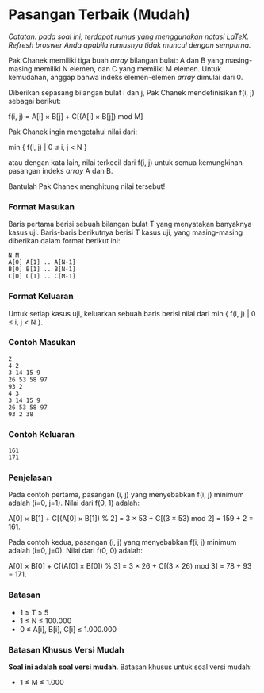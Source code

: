 # Pasangan Terbaik (Mudah)

_Catatan: pada soal ini, terdapat rumus yang menggunakan notasi LaTeX. Refresh broswer Anda apabila rumusnya tidak muncul dengan sempurna._

Pak Chanek memiliki tiga buah *array* bilangan bulat: A dan B yang masing-masing memiliki N elemen, dan C yang memiliki M elemen. Untuk kemudahan, anggap bahwa indeks elemen-elemen *array* dimulai dari 0.

Diberikan sepasang bilangan bulat i dan j, Pak Chanek mendefinisikan f(i, j) sebagai berikut:

f(i, j) = A[i] × B[j] + C[(A[i] × B[j]) mod M]

Pak Chanek ingin mengetahui nilai dari:

min { f(i, j) | 0 ≤ i, j < N }

atau dengan kata lain, nilai terkecil dari f(i, j) untuk semua kemungkinan pasangan indeks *array* A dan B.

Bantulah Pak Chanek menghitung nilai tersebut!

### Format Masukan

Baris pertama berisi sebuah bilangan bulat T yang menyatakan banyaknya kasus uji. Baris-baris berikutnya berisi T kasus uji, yang masing-masing diberikan dalam format berikut ini:

```
N M
A[0] A[1] .. A[N-1]
B[0] B[1] .. B[N-1]
C[0] C[1] .. C[M-1]
```

### Format Keluaran

Untuk setiap kasus uji, keluarkan sebuah baris berisi nilai dari min { f(i, j) | 0 ≤ i, j < N }.

### Contoh Masukan

```
2
4 2
3 14 15 9
26 53 58 97
93 2
4 3
3 14 15 9
26 53 58 97
93 2 38
```

### Contoh Keluaran

```
161
171
```

### Penjelasan

Pada contoh pertama, pasangan (i, j) yang menyebabkan f(i, j) minimum adalah (i=0, j=1). Nilai dari f(0, 1) adalah:

A[0] × B[1] + C[(A[0] × B[1]) % 2] = 3 × 53 + C[(3 × 53) mod 2] = 159 + 2 = 161.

Pada contoh kedua, pasangan (i, j) yang menyebabkan f(i, j) minimum adalah (i=0, j=0). Nilai dari f(0, 0) adalah:

A[0] × B[0] + C[(A[0] × B[0]) % 3] = 3 × 26 + C[(3 × 26) mod 3] = 78 + 93 = 171.

### Batasan

- 1 ≤ T ≤ 5
- 1 ≤ N ≤ 100.000
- 0 ≤ A[i], B[i], C[i] ≤ 1.000.000

### Batasan Khusus Versi Mudah

**Soal ini adalah soal versi mudah**. Batasan khusus untuk soal versi mudah:

- 1 ≤ M ≤ 1.000

